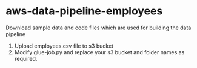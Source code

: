 # aws-data-pipeline-employees
Download sample data and code files which are used for building the data pipeline

1. Upload employees.csv file to s3 bucket
2. Modify glue-job.py and replace your s3 bucket and folder names as required.

